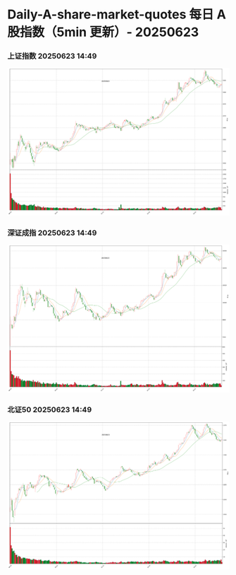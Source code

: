 
# Daily-A-share-market-quotes 每日 A 股指数（5min 更新）- 20250623

### 上证指数 20250623 14:49
![](./fig/2025/6/20250623-sh000001.png)

### 深证成指 20250623 14:49
![](./fig/2025/6/20250623-sz399001.png)

### 北证50 20250623 14:49
![](./fig/2025/6/20250623-bj899050.png)
